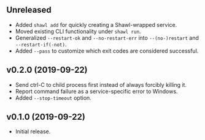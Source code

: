 ## Unreleased

* Added `shawl add` for quickly creating a Shawl-wrapped service.
* Moved existing CLI functionality under `shawl run`.
* Generalized `--restart-ok` and `--no-restart-err` into
  `--(no-)restart` and `--restart-if(-not)`.
* Added `--pass` to customize which exit codes are considered successful.

## v0.2.0 (2019-09-22)

* Send ctrl-C to child process first instead of always forcibly killing it.
* Report command failure as a service-specific error to Windows.
* Added `--stop-timeout` option.

## v0.1.0 (2019-09-22)

* Initial release.
